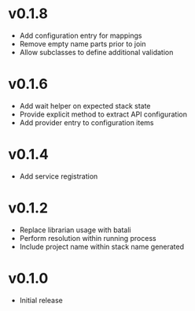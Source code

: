 # v0.1.8
* Add configuration entry for mappings
* Remove empty name parts prior to join
* Allow subclasses to define additional validation

# v0.1.6
* Add wait helper on expected stack state
* Provide explicit method to extract API configuration
* Add provider entry to configuration items

# v0.1.4
* Add service registration

# v0.1.2
* Replace librarian usage with batali
* Perform resolution within running process
* Include project name within stack name generated

# v0.1.0
* Initial release
